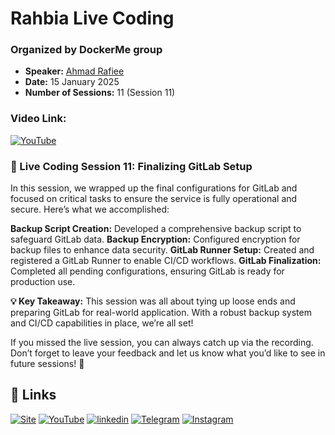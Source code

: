 
# Rahbia Live Coding
### Organized by DockerMe group
  - **Speaker:** [Ahmad Rafiee](https://www.linkedin.com/in/ahmad-rafiee)
  - **Date:** 15 January 2025
  - **Number of Sessions:** 11 (Session 11)

### Video Link:
[![YouTube](http://i.ytimg.com/vi/yNSlBzg1rtU/hqdefault.jpg)](https://www.youtube.com/live/yNSlBzg1rtU)

### 🔴 Live Coding Session 11: Finalizing GitLab Setup
In this session, we wrapped up the final configurations for GitLab and focused on critical tasks to ensure the service is fully operational and secure. Here’s what we accomplished:

  **Backup Script Creation:** Developed a comprehensive backup script to safeguard GitLab data.
  **Backup Encryption:** Configured encryption for backup files to enhance data security.
  **GitLab Runner Setup:** Created and registered a GitLab Runner to enable CI/CD workflows.
  **GitLab Finalization:** Completed all pending configurations, ensuring GitLab is ready for production use.

**💡 Key Takeaway:**
This session was all about tying up loose ends and preparing GitLab for real-world application. With a robust backup system and CI/CD capabilities in place, we’re all set!

If you missed the live session, you can always catch up via the recording. Don’t forget to leave your feedback and let us know what you’d like to see in future sessions! 🚀


## 🔗 Links
[![Site](https://img.shields.io/badge/Dockerme.ir-0A66C2?style=for-the-badge&logo=docker&logoColor=white)](https://dockerme.ir/)
[![YouTube](https://img.shields.io/badge/youtube-FF0000?style=for-the-badge&logo=youtube&logoColor=white)](https://youtube.com/@dockerme)
[![linkedin](https://img.shields.io/badge/linkedin-0A66C2?style=for-the-badge&logo=linkedin&logoColor=white)](https://www.linkedin.com/in/ahmad-rafiee/)
[![Telegram](https://img.shields.io/badge/telegram-0A66C2?style=for-the-badge&logo=telegram&logoColor=white)](https://t.me/dockerme)
[![Instagram](https://img.shields.io/badge/instagram-FF0000?style=for-the-badge&logo=instagram&logoColor=white)](https://instagram.com/dockerme)